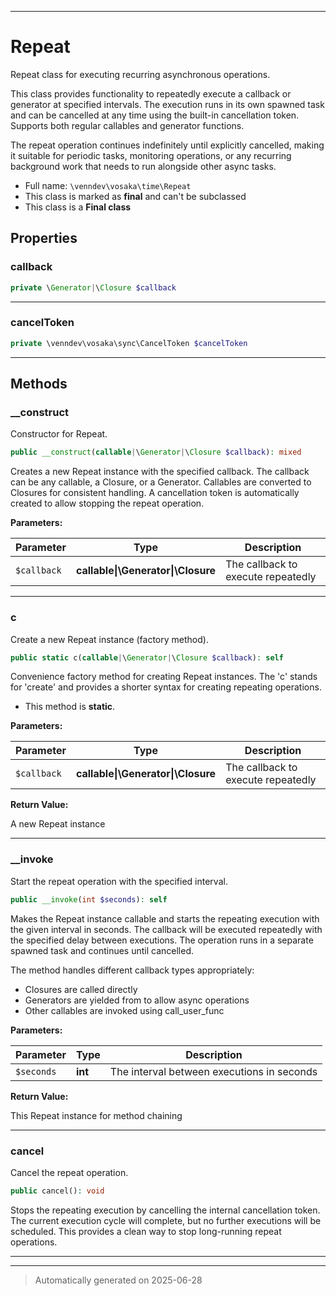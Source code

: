 ***

# Repeat

Repeat class for executing recurring asynchronous operations.

This class provides functionality to repeatedly execute a callback or generator
at specified intervals. The execution runs in its own spawned task and can be
cancelled at any time using the built-in cancellation token. Supports both
regular callables and generator functions.

The repeat operation continues indefinitely until explicitly cancelled,
making it suitable for periodic tasks, monitoring operations, or any
recurring background work that needs to run alongside other async tasks.

* Full name: `\venndev\vosaka\time\Repeat`
* This class is marked as **final** and can't be subclassed
* This class is a **Final class**



## Properties


### callback



```php
private \Generator|\Closure $callback
```






***

### cancelToken



```php
private \venndev\vosaka\sync\CancelToken $cancelToken
```






***

## Methods


### __construct

Constructor for Repeat.

```php
public __construct(callable|\Generator|\Closure $callback): mixed
```

Creates a new Repeat instance with the specified callback. The callback
can be any callable, a Closure, or a Generator. Callables are converted
to Closures for consistent handling. A cancellation token is automatically
created to allow stopping the repeat operation.






**Parameters:**

| Parameter | Type | Description |
|-----------|------|-------------|
| `$callback` | **callable&#124;\Generator&#124;\Closure** | The callback to execute repeatedly |





***

### c

Create a new Repeat instance (factory method).

```php
public static c(callable|\Generator|\Closure $callback): self
```

Convenience factory method for creating Repeat instances.
The 'c' stands for 'create' and provides a shorter syntax
for creating repeating operations.

* This method is **static**.




**Parameters:**

| Parameter | Type | Description |
|-----------|------|-------------|
| `$callback` | **callable&#124;\Generator&#124;\Closure** | The callback to execute repeatedly |


**Return Value:**

A new Repeat instance




***

### __invoke

Start the repeat operation with the specified interval.

```php
public __invoke(int $seconds): self
```

Makes the Repeat instance callable and starts the repeating execution
with the given interval in seconds. The callback will be executed
repeatedly with the specified delay between executions. The operation
runs in a separate spawned task and continues until cancelled.

The method handles different callback types appropriately:
- Closures are called directly
- Generators are yielded from to allow async operations
- Other callables are invoked using call_user_func






**Parameters:**

| Parameter | Type | Description |
|-----------|------|-------------|
| `$seconds` | **int** | The interval between executions in seconds |


**Return Value:**

This Repeat instance for method chaining




***

### cancel

Cancel the repeat operation.

```php
public cancel(): void
```

Stops the repeating execution by cancelling the internal cancellation
token. The current execution cycle will complete, but no further
executions will be scheduled. This provides a clean way to stop
long-running repeat operations.










***


***
> Automatically generated on 2025-06-28
